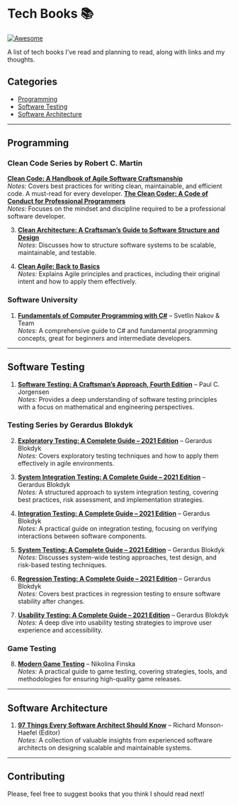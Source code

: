 # Tech Books 📚
[![Awesome](https://awesome.re/badge.svg)](https://awesome.re)

A list of tech books I've read and planning to read, along with links and my thoughts.

## Categories
- [Programming](#programming)
- [Software Testing](#software-testing)
- [Software Architecture](#software-architecture)

---

## Programming
### Clean Code Series by Robert C. Martin  
**[Clean Code: A Handbook of Agile Software Craftsmanship](https://www.amazon.com/Clean-Code-Handbook-Software-Craftsmanship/dp/0132350882/)**  
   *Notes:* Covers best practices for writing clean, maintainable, and efficient code. A must-read for every developer.
**[The Clean Coder: A Code of Conduct for Professional Programmers](https://www.amazon.com/Clean-Coder-Conduct-Professional-Programmers/dp/0137081073/)**  
   *Notes:* Focuses on the mindset and discipline required to be a professional software developer.

3. **[Clean Architecture: A Craftsman’s Guide to Software Structure and Design](https://www.amazon.com/Clean-Architecture-Craftsmans-Software-Structure/dp/0134494164/)**  
   *Notes:* Discusses how to structure software systems to be scalable, maintainable, and testable.

4. **[Clean Agile: Back to Basics](https://www.amazon.com/Clean-Agile-Basics-Robert-Martin/dp/0135781868/)**  
   *Notes:* Explains Agile principles and practices, including their original intent and how to apply them effectively.

### Software University 
1. **[Fundamentals of Computer Programming with C#](https://csharp-book.softuni.bg/)** – Svetlin Nakov & Team  
   *Notes:* A comprehensive guide to C# and fundamental programming concepts, great for beginners and intermediate developers.

---
   
## Software Testing 
1. **[Software Testing: A Craftsman’s Approach, Fourth Edition](https://www.amazon.com/Software-Testing-Craftsmans-Approach-Fourth/dp/1466560681/)** – Paul C. Jorgensen  
   *Notes:* Provides a deep understanding of software testing principles with a focus on mathematical and engineering perspectives.

### Testing Series by Gerardus Blokdyk 
2. **[Exploratory Testing: A Complete Guide – 2021 Edition](https://www.amazon.com/Exploratory-Testing-Complete-Guide/dp/1867465768/)** – Gerardus Blokdyk  
   *Notes:* Covers exploratory testing techniques and how to apply them effectively in agile environments.
   
3. **[System Integration Testing: A Complete Guide – 2021 Edition](https://www.amazon.com/System-Integration-Testing-Complete-Guide/dp/1867416422/)** – Gerardus Blokdyk  
   *Notes:* A structured approach to system integration testing, covering best practices, risk assessment, and implementation strategies.

4. **[Integration Testing: A Complete Guide – 2021 Edition](https://www.amazon.com/Integration-Testing-Complete-Guide/dp/1867412575/)** – Gerardus Blokdyk  
   *Notes:* A practical guide on integration testing, focusing on verifying interactions between software components.

5. **[System Testing: A Complete Guide – 2021 Edition](https://www.amazon.com/System-Testing-Complete-Guide/dp/1867486777/)** – Gerardus Blokdyk  
   *Notes:* Discusses system-wide testing approaches, test design, and risk-based testing techniques.

6. **[Regression Testing: A Complete Guide – 2021 Edition](https://www.amazon.com/Regression-Testing-Complete-Guide/dp/1867473441/)** – Gerardus Blokdyk  
   *Notes:* Covers best practices in regression testing to ensure software stability after changes.

7. **[Usability Testing: A Complete Guide – 2021 Edition](https://www.amazon.com/Usability-Testing-Complete-Guide/dp/1867475975/)** – Gerardus Blokdyk  
   *Notes:* A deep dive into usability testing strategies to improve user experience and accessibility.

### Game Testing
8. **[Modern Game Testing](https://www.amazon.com/Modern-Game-Testing-Nikolina-Finska/dp/180323259X/)** – Nikolina Finska  
   *Notes:* A practical guide to game testing, covering strategies, tools, and methodologies for ensuring high-quality game releases.
   
---

## Software Architecture
1. **[97 Things Every Software Architect Should Know](https://www.oreilly.com/library/view/97-things-every/9780596522698/)** – Richard Monson-Haefel (Editor)  
   *Notes:* A collection of valuable insights from experienced software architects on designing scalable and maintainable systems.

---

## Contributing
Please, feel free to suggest books that you think I should read next!
